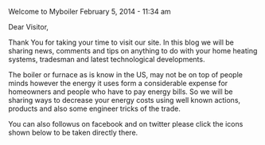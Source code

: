 Welcome to Myboiler
February 5, 2014 - 11:34 am
 
Dear Visitor,

Thank You for taking your time to visit our site. In this blog we will be sharing news, comments and tips on anything to do with your home heating systems, tradesman and latest technological developments.

The boiler or furnace as is know in the US, may not be on top of people minds however the energy it uses form a considerable expense for homeowners and people who have to pay energy bills. So we will be sharing ways to decrease your energy costs using well known actions, products and also some engineer tricks of the trade.

You can also followus on facebook and on twitter please click the icons shown below to be taken directly there.